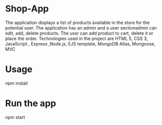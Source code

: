 # Shop-App

The application displays a list of products available in the store for the potential user.
The application has an admin and a user sectionadmin can edit, add, delete products. 
The  user can add product to cart, delete it or place the order.
Technologies used in the project are HTML 5, CSS 3, JavaScript , Express ,Node.js, EJS template, MongoDB Atlas, Mongoose, MVC

# Usage

npm install

# Run the app 

npm start
